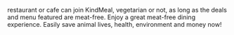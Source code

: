 restaurant or cafe can join KindMeal, vegetarian or not, as long as the deals and menu featured are meat-free.
Enjoy a great meat-free dining experience. Easily save animal lives, health, environment and money now!
